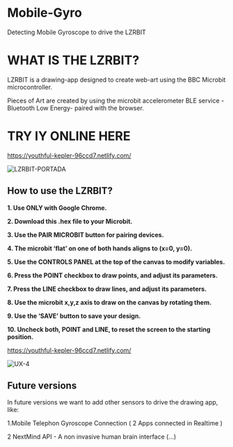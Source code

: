 # Mobile-Gyro
Detecting Mobile Gyroscope to drive the LZRBIT

# WHAT IS THE LZRBIT?

LZRBIT is a drawing-app designed to create web-art using the BBC Microbit microcontroller.

Pieces of Art are created by using the microbit accelerometer BLE service - Bluetooth Low Energy- paired with the browser.

# TRY IY ONLINE HERE
https://youthful-kepler-96ccd7.netlify.com/

![LZRBIT-PORTADA](https://user-images.githubusercontent.com/17754060/74114515-8a7fa000-4b78-11ea-803d-82d5e218ddd3.png)

## How to use the LZRBIT?

**1. Use ONLY with Google Chrome.**

**2. Download this .hex file to your Microbit.**

**3. Use the PAIR MICROBIT button for pairing devices.**

**4. The microbit ‘flat’ on one of both hands aligns to (x=0, y=0).**

**5. Use the CONTROLS PANEL at the top of the canvas to modify variables.**

**6. Press the POINT checkbox to draw points, and adjust its parameters.**

**7. Press the LINE checkbox to draw lines, and adjust its parameters.**

**8. Use the microbit x,y,z axis to draw on the canvas by rotating them.**

**9. Use the ‘SAVE’ button to save your design.**

**10. Uncheck both, POINT and LINE, to reset the screen to the starting position.**

https://youthful-kepler-96ccd7.netlify.com/

![UX-4](https://user-images.githubusercontent.com/17754060/74108499-f2b68d80-4b48-11ea-945a-b34cff667043.png)

## Future versions

In future versions we want to add other sensors to drive the drawing app, like:

1.Mobile Telephon Gyroscope Connection ( 2 Apps connected in Realtime )

2 NextMind API - A non invasive human brain interface (...)
